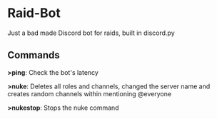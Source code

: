 # Raid-Bot
Just a bad made Discord bot for raids, built in discord.py
## Commands
**>ping**: Check the bot's latency

**>nuke**: Deletes all roles and channels, changed the server name and creates random channels within mentioning @everyone

**>nukestop**: Stops the nuke command
